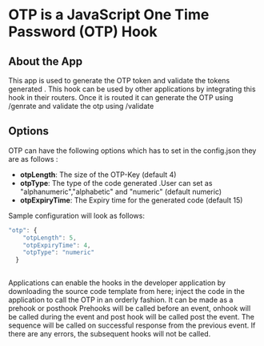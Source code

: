 # OTP is a JavaScript One Time Password (OTP) Hook

## About the App

This app is used to generate the OTP token and validate the tokens generated . This hook can be used
by other applications by integrating this hook in their routers. Once it is routed it can generate the
OTP using /genrate and validate the otp using /validate


## Options

OTP can have the following options which has to set in the config.json they are as follows :

 * **otpLength**: The size of the OTP-Key (default 4)
 * **otpType**: The type of the code generated .User can set as  "alphanumeric","alphabetic" and "numeric" (default numeric)
 * **otpExpiryTime**: The Expiry time for the generated code (default 15)
 
Sample configuration will look as follows:
```javascript
"otp": {
    "otpLength": 5,
    "otpExpiryTime": 4,
    "otpType": "numeric"
  }
 
```
Applications can enable the hooks in the developer application by downloading the source code template from here;
inject the code in the application to call the OTP in an orderly fashion. It can be made as a prehook or posthook
Prehooks will be called before an event, onhook will be called during the event and post hook will be called post
the event. The sequence will be called on successful response from the previous event. If there are any errors, 
the subsequent hooks will not be called.
